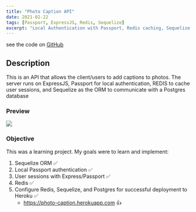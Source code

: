 ```yaml
---
title: "Photo Caption API"
date: 2021-02-22
tags: [Passport, ExpressJS, Redis, Sequelize]
excerpt: "Local Authentication with Passport, Redis caching, Sequelize ORM"
---
```

see the code on [GitHub](https://github.com/vincanger/photo-caption-api)

## Description

This is an API that allows the client/users to add captions to photos. 
The server runs on ExpressJS, Passport for local authentication, REDIS to cache user sessions, and Sequelize as the ORM to communicate with a Postgres database

### Preview

<img src="https://github.com/vincanger/photo-caption-api/blob/master/photo-app-preview.gif?raw=true" />

### Objective

This was a learning project. My goals were to learn and implement:

1. Sequelize ORM :white_check_mark:
2. Local Passport authentication :white_check_mark:
3. User sessions with Express/Passport :white_check_mark:
4. Redis :white_check_mark:
5. Configure Redis, Sequelize, and Postgres for successful deployment to Heroku :white_check_mark:
    - https://photo-caption.herokuapp.com :thumbsup:
